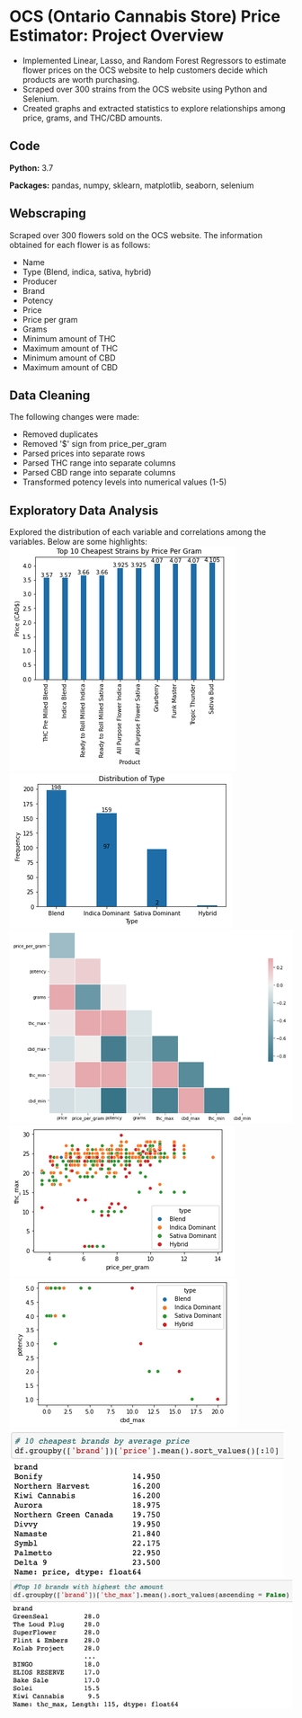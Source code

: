 # OCS (Ontario Cannabis Store) Price Estimator: Project Overview
- Implemented Linear, Lasso, and Random Forest Regressors to estimate flower prices on the OCS website to help customers decide which products are worth purchasing.
- Scraped over 300 strains from the OCS website using Python and Selenium.
- Created graphs and extracted statistics to explore relationships among price, grams, and THC/CBD amounts.

## Code
__Python:__ 3.7

__Packages:__ pandas, numpy, sklearn, matplotlib, seaborn, selenium

## Webscraping
Scraped over 300 flowers sold on the OCS website. The information obtained for each flower is as follows:
- Name
- Type (Blend, indica, sativa, hybrid)
- Producer
- Brand
- Potency
- Price
- Price per gram
- Grams
- Minimum amount of THC
- Maximum amount of THC
- Minimum amount of CBD
- Maximum amount of CBD

## Data Cleaning
The following changes were made:
- Removed duplicates
- Removed '$' sign from price_per_gram
- Parsed prices into separate rows
- Parsed THC range into separate columns
- Parsed CBD range into separate columns
- Transformed potency levels into numerical values (1-5)

## Exploratory Data Analysis
Explored the distribution of each variable and correlations among the variables. Below are some highlights:
![](https://github.com/jordanchow1/ocs_strains/blob/main/graphs/1.png)
![](https://github.com/jordanchow1/ocs_strains/blob/main/graphs/2.png)
![](https://github.com/jordanchow1/ocs_strains/blob/main/graphs/5.png)
![](https://github.com/jordanchow1/ocs_strains/blob/main/graphs/6.png)
![](https://github.com/jordanchow1/ocs_strains/blob/main/graphs/7.png)
![](https://github.com/jordanchow1/ocs_strains/blob/main/graphs/3.png)
![](https://github.com/jordanchow1/ocs_strains/blob/main/graphs/4.png)

